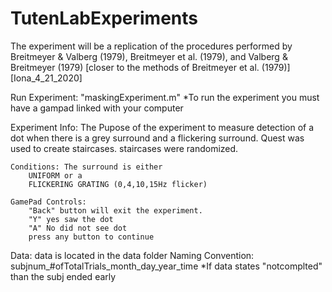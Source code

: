 # TutenLabExperiments
The experiment will be a replication of the procedures performed by Breitmeyer & Valberg (1979), 
Breitmeyer et al. (1979), and Valberg & Breitmeyer (1979) 
[closer to the methods of Breitmeyer et al. (1979)] [Iona_4_21_2020]

Run Experiment: "maskingExperiment.m"
    *To run the experiment you must have a gampad linked with your computer

Experiment Info:
    The Pupose of the experiment to measure detection of a dot when there is 
    a grey surround and a flickering surround. Quest was used to create staircases.
    staircases were randomized.
   
    Conditions: The surround is either 
        UNIFORM or a
        FLICKERING GRATING (0,4,10,15Hz flicker)

    GamePad Controls: 
        "Back" button will exit the experiment.
        "Y" yes saw the dot
        "A" No did not see dot
        press any button to continue

Data: data is located in the data folder
    Naming Convention: subjnum_#ofTotalTrials_month_day_year_time
        *If data states "notcomplted" than the subj ended early

